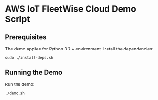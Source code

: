 # AWS IoT FleetWise Cloud Demo Script

## Prerequisites
The demo applies for Python 3.7 + environment. 
Install the dependencies:

    sudo ./install-deps.sh

## Running the Demo
Run the demo:

    ./demo.sh

